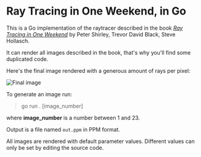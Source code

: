 # Ray Tracing in One Weekend, in Go

This is a Go implementation of the raytracer described in the book [_Ray Tracing in One Weekend_](https://raytracing.github.io/books/RayTracingInOneWeekend.html) by Peter Shirley, Trevor David Black, Steve Hollasch.

It can render all images described in the book, that's why you'll find some duplicated code.

Here's the final image rendered with a generous amount of rays per pixel:

![Final image](https://ascottix.github.io/rtiow/rtiow_final_large.png)

To generate an image run:

> go run . [image_number]

where __image_number__ is a number between 1 and 23.

Output is a file named `out.ppm` in PPM format.

All images are rendered with default parameter values. Different values can only be set by editing the source code.
